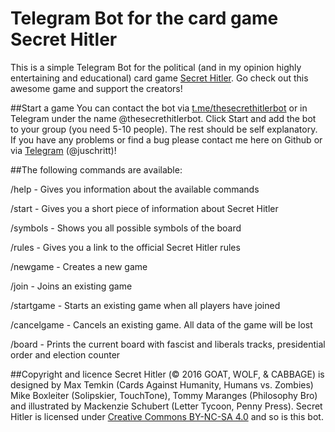 # Telegram Bot for the card game Secret Hitler
This is a simple Telegram Bot for the political (and in my opinion highly entertaining and educational) card game [Secret Hitler](http://secrethitler.com/).
Go check out this awesome game and support the creators!

##Start a game
You can contact the bot via [t.me/thesecrethitlerbot](https://t.me/thesecrethitlerbot) or in Telegram under the name @thesecrethitlerbot.
Click Start and add the bot to your group (you need 5-10 people). The rest should be self explanatory.
If you have any problems or find a bug please contact me here on Github or via [Telegram](https://t.me/juschritt) (@juschritt)!

##The following commands are available:

/help - Gives you information about the available commands

/start - Gives you a short piece of information about Secret Hitler

/symbols - Shows you all possible symbols of the board

/rules - Gives you a link to the official Secret Hitler rules

/newgame - Creates a new game

/join - Joins an existing game

/startgame - Starts an existing game when all players have joined

/cancelgame - Cancels an existing game. All data of the game will be lost

/board - Prints the current board with fascist and liberals tracks, presidential order and election counter

##Copyright and licence
Secret Hitler (© 2016 GOAT, WOLF, & CABBAGE) is designed by Max Temkin (Cards Against Humanity, Humans vs. Zombies) Mike Boxleiter (Solipskier, TouchTone), Tommy Maranges (Philosophy Bro) and illustrated by Mackenzie Schubert (Letter Tycoon, Penny Press).
Secret Hitler is licensed under [Creative Commons BY-NC-SA 4.0](https://creativecommons.org/licenses/by-nc-sa/4.0/) and so is this bot.
